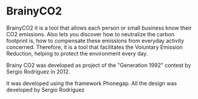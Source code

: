# BrainyCO2
BrainyCO2 it is a tool that allows each person or small business know their CO2 emissions. Also lets you discover how to neutralize the carbon footprint is, how to compensate these emissions from everyday activity concerned. Therefore, it is a tool that facilitates the Voluntary Emission Reduction, helping to protect the environment every day.

Brainy CO2 was developed as project of the "Generation 1992" contest by Sergio Rodríguez in 2012. 

It was developed using the framework Phonegap. All the design was developed by Sergio Rodríguez
